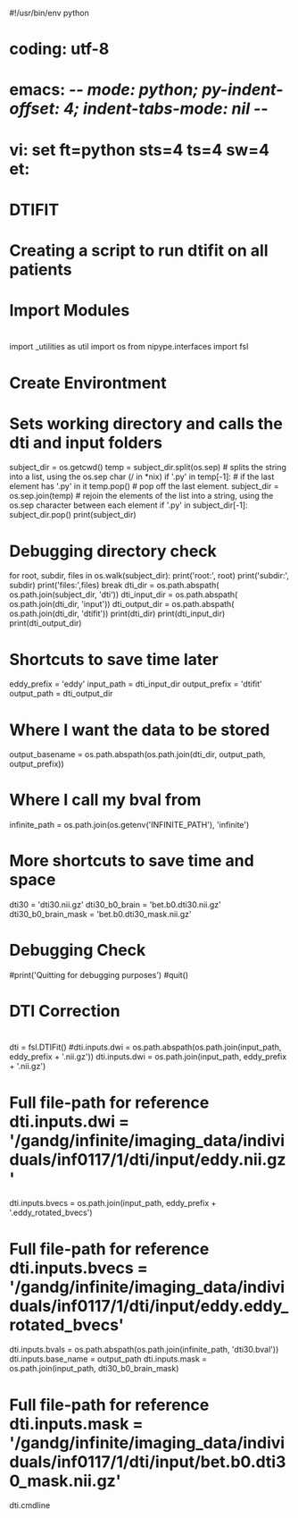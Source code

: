 #!/usr/bin/env python
# coding: utf-8
# emacs: -*- mode: python; py-indent-offset: 4; indent-tabs-mode: nil -*-
# vi: set ft=python sts=4 ts=4 sw=4 et:

# DTIFIT

#
# Creating a script to run dtifit on all patients 
#

#
# Import Modules
#

import _utilities as util
import os
from nipype.interfaces import fsl

#
# Create Environtment
#

# Sets working directory and calls the dti and input folders

subject_dir = os.getcwd()
temp = subject_dir.split(os.sep)  # splits the string into a list, using the os.sep char (/ in *nix)
if '.py' in temp[-1]:  # if the last element has '.py' in it
   temp.pop()  # pop off the last element.
subject_dir = os.sep.join(temp)  # rejoin the elements of the list into a string, using the os.sep character between each element
if '.py' in subject_dir[-1]:
   subject_dir.pop()
print(subject_dir)
# Debugging directory check
for root, subdir, files in os.walk(subject_dir):
    print('root:', root)
    print('subdir:', subdir)
    print('files:',files)
    break
dti_dir = os.path.abspath( os.path.join(subject_dir, 'dti'))
dti_input_dir = os.path.abspath( os.path.join(dti_dir, 'input'))
dti_output_dir = os.path.abspath( os.path.join(dti_dir, 'dtifit'))
print(dti_dir)
print(dti_input_dir)
print(dti_output_dir)
# Shortcuts to save time later
eddy_prefix    = 'eddy'
input_path      = dti_input_dir
output_prefix   = 'dtifit'
output_path     = dti_output_dir

# Where I want the data to be stored
output_basename = os.path.abspath(os.path.join(dti_dir, output_path, output_prefix))

# Where I call my bval from
infinite_path = os.path.join(os.getenv('INFINITE_PATH'), 'infinite')

# More shortcuts to save time and space
dti30 = 'dti30.nii.gz'
dti30_b0_brain = 'bet.b0.dti30.nii.gz'
dti30_b0_brain_mask = 'bet.b0.dti30_mask.nii.gz'
# Debugging Check
#print('Quitting for debugging purposes')
#quit()

#
# DTI Correction
#

dti = fsl.DTIFit()
#dti.inputs.dwi = os.path.abspath(os.path.join(input_path, eddy_prefix + '.nii.gz'))
dti.inputs.dwi = os.path.join(input_path, eddy_prefix + '.nii.gz')
# Full file-path for reference dti.inputs.dwi = '/gandg/infinite/imaging_data/individuals/inf0117/1/dti/input/eddy.nii.gz'
dti.inputs.bvecs = os.path.join(input_path, eddy_prefix + '.eddy_rotated_bvecs')
# Full file-path for reference dti.inputs.bvecs = '/gandg/infinite/imaging_data/individuals/inf0117/1/dti/input/eddy.eddy_rotated_bvecs'
dti.inputs.bvals = os.path.abspath(os.path.join(infinite_path, 'dti30.bval')) 
dti.inputs.base_name = output_path
dti.inputs.mask = os.path.join(input_path, dti30_b0_brain_mask)
# Full file-path for reference dti.inputs.mask = '/gandg/infinite/imaging_data/individuals/inf0117/1/dti/input/bet.b0.dti30_mask.nii.gz'
dti.cmdline
